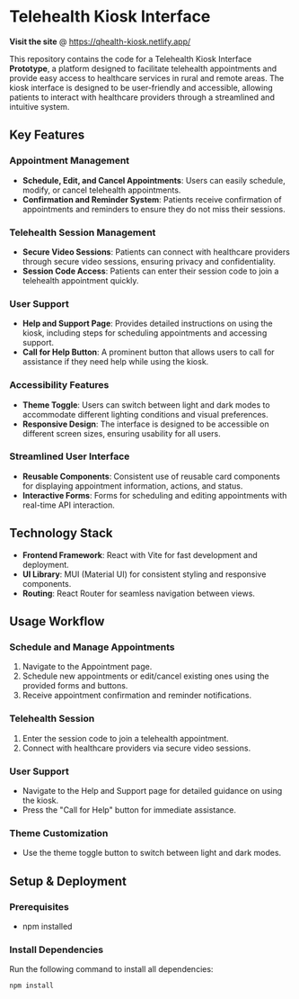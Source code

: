 # Telehealth Kiosk Interface
**Visit the site** @ https://qhealth-kiosk.netlify.app/ 

This repository contains the code for a Telehealth Kiosk Interface **Prototype**, a platform designed to facilitate telehealth appointments and provide easy access to healthcare services in rural and remote areas. The kiosk interface is designed to be user-friendly and accessible, allowing patients to interact with healthcare providers through a streamlined and intuitive system.

## Key Features

### Appointment Management
- **Schedule, Edit, and Cancel Appointments**: Users can easily schedule, modify, or cancel telehealth appointments.
- **Confirmation and Reminder System**: Patients receive confirmation of appointments and reminders to ensure they do not miss their sessions.

### Telehealth Session Management
- **Secure Video Sessions**: Patients can connect with healthcare providers through secure video sessions, ensuring privacy and confidentiality.
- **Session Code Access**: Patients can enter their session code to join a telehealth appointment quickly.

### User Support
- **Help and Support Page**: Provides detailed instructions on using the kiosk, including steps for scheduling appointments and accessing support.
- **Call for Help Button**: A prominent button that allows users to call for assistance if they need help while using the kiosk.

### Accessibility Features
- **Theme Toggle**: Users can switch between light and dark modes to accommodate different lighting conditions and visual preferences.
- **Responsive Design**: The interface is designed to be accessible on different screen sizes, ensuring usability for all users.

### Streamlined User Interface
- **Reusable Components**: Consistent use of reusable card components for displaying appointment information, actions, and status.
- **Interactive Forms**: Forms for scheduling and editing appointments with real-time API interaction.

## Technology Stack
- **Frontend Framework**: React with Vite for fast development and deployment.
- **UI Library**: MUI (Material UI) for consistent styling and responsive components.
- **Routing**: React Router for seamless navigation between views.

## Usage Workflow

### Schedule and Manage Appointments
1. Navigate to the Appointment page.
2. Schedule new appointments or edit/cancel existing ones using the provided forms and buttons.
3. Receive appointment confirmation and reminder notifications.

### Telehealth Session
1. Enter the session code to join a telehealth appointment.
2. Connect with healthcare providers via secure video sessions.

### User Support
- Navigate to the Help and Support page for detailed guidance on using the kiosk.
- Press the "Call for Help" button for immediate assistance.

### Theme Customization
- Use the theme toggle button to switch between light and dark modes.

## Setup & Deployment

### Prerequisites
- npm installed

### Install Dependencies
Run the following command to install all dependencies:

```sh
npm install